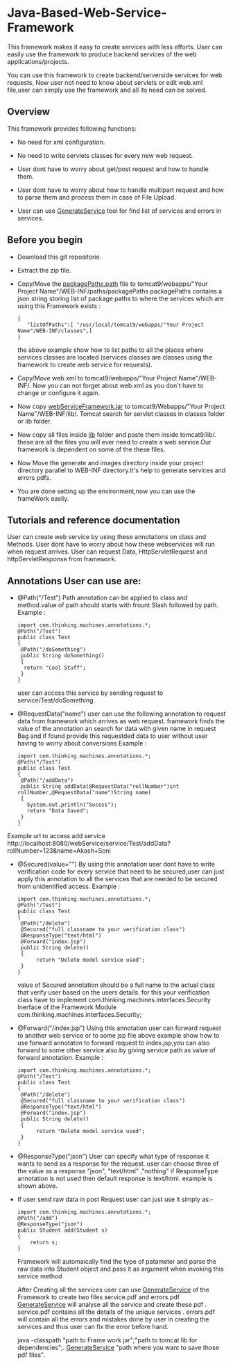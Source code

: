 # Java-Based-Web-Service-Framework
This framework makes it easy to create services with less efforts. User can easily use the framework to produce backend services of the web applications/projects.

You can use this framework to create backend/serverside services for web requests, Now user not need to know about servlets or edit web.xml file,user can simply use the framework and all its need can be solved.
## Overview

This framework provides following functions:

* No need for xml configuration.

* No need to write servlets classes for every new web request.

* User dont have to worry about get/post request and how to handle them.

* User dont have to worry about how to handle multipart request and how to parse them and process them in case of File Upload.

* User can use [GenerateService](generate/GenerateService.class) tool for find list of services and errors in services.

## Before you begin

* Download this git repositorie.

* Extract the zip file.

* Copy/Move the [packagePaths.path](WEB-INF/paths/packagePaths.path) file to tomcat9/webapps/"Your Project Name"/WEB-INF/paths/packagePaths
  packagePaths contains a json string storing list of package paths to where the services which are using this Framework exists : 
  ```  
  {
     "listOfPaths":[ "/usr/local/tomcat9/webapps/"Your Project Name"/WEB-INF/classes",]
  }
  ```

  the above example show how to list paths to all the places where services classes are located (services classes are classes   using the framework to create web service for requests).

* Copy/Move web.xml to tomcat9/webapps/"Your Project Name"/WEB-INF/.
  Now you can not forget about web.xml as you don't have to change or configure it again.
  
* Now copy [webServiceFramework.jar](webServiceFramework.jar) to tomcat9/Webapps/"Your Project Name"/WEB-INF/lib/.
  Tomcat search for servlet classes in classes folder or lib folder.

* Now copy all files inside [lib](lib) folder and paste them inside tomcat9/lib/.
  these are all the files you will ever need to create a web service.Our framework is dependent on some of the these           files.

* Now Move the generate and images directory inside your project directory parallel to WEB-INF directory.It's help to           generate services and errors pdfs.

* You are done setting up the environment,now you can use the frameWork easily.

## Tutorials and reference documentation

  User can create web service by using these annotations on class and Methods. User dont have to worry about how these         webservices will run when request arrives. User can request Data, HttpServletRequest and httpServletResponse from             framework.

## Annotations User can use are:

* @Path("/Test")
  Path annotation can be applied to class and method.value of path should starts with frount Slash followed by path.
  Example :
  ```
  import com.thinking.machines.annotations.*;
  @Path("/Test")
  public class Test
  {
   @Path("/doSomething")
   public String doSomething()
   {
    return "Cool Stuff";
   }
  }
  ```
  user can access this service by sending request to service/Test/doSomething.

* @RequestData("name")
  user can use the following annotation to request data from framework which arrives as web request.
  framework finds the value of the annotation an search for data with given name in request Bag and if found provide this     requestded data to user without user having to worry about conversions 
  Example :
  ```
  import com.thinking.machines.annotations.*;
  @Path("/Test")
  public class Test
  {
   @Path("/addData")
   public String addData(@RequestData("rollNumber")int rollNumber,@RequestData("name")String name)
   {
     System.out.println("Sucess");
     return "Data Saved";
   }
  }
  ```
 Example url to access add service 
 http://localhost:8080/webService/service/Test/addData?rollNumber=123&name=Akash+Soni

* @Secured(value="")
  By using this annotation user dont have to write verification code for every service that need to be secured,user can just   apply this annotation to all the services that are needed to be secured from unidentified access. 
  Example :
  ```
  import com.thinking.machines.annotations.*;
  @Path("/Test")
  public class Test
  {
   @Path("/delete")
   @Secured("full classname to your verification class")
   @ResponseType("text/html")
   @Forward("index.jsp")
   public String delete()
   {
    	return "Delete model service used";
   }
  }
  ```
  value of Secured annotation should be a full name to the actual class that verify user based on the users details.
  for this your verification class have to implement com.thinking.machines.interfaces.Security Inerface of the Framework       Module com.thinking.machines.interfaces.Security;

* @Forward("/index.jsp")
  Using this annotation user can forward request to another web service or to some jsp file
  above example show how to use forward annotaton to forward request to index.jsp,you can also forward to some other service   also.by giving service path as value of forward annotation.
  Example :
  ```
  import com.thinking.machines.annotations.*;
  @Path("/Test")
  public class Test
  {
   @Path("/delete")
   @Secured("full classname to your verification class")
   @ResponseType("text/html")
   @Forward("index.jsp")
   public String delete()
   {
    	return "Delete model service used";
   }
  }
  ```
* @ResponseType("json")
  User can specify what type of response it wants to send as a response for the request.
  user can choose three of the value as a response "json", "text/html" ,"nothing"
  if ResponseType annotation is not used then default response is text/html.
  example is shown above.

* If user send raw data in post Request user can just  use it simply as:-
  ```
  import com.thinking.machines.annotations.*;
  @Path("/add")
  @ResponseType("json")
  public Student add(Student s)
  {
	  return s;
  }
  ```
  Framework will automaically find the type of patameter and parse the raw data into Student object and pass it as argument   when invoking this service method

  After Creating all the services user can use [GenerateService](generate/GenerateService.class) of the Framework to create   two files service.pdf and errors.pdf
  [GenerateService](generate/GenerateService.class) will analyse all the service and create these pdf .
  service.pdf contains all the details of the unique services .
  errors.pdf will contain all the errors and mistakes done by user in creating the services and thus user can fix the error   before hand.
  
  java -classpath "path to Frame work jar";"path to tomcat lib for dependencies";. [GenerateService](generate/GenerateService.class) "path where you want to save those pdf files".

